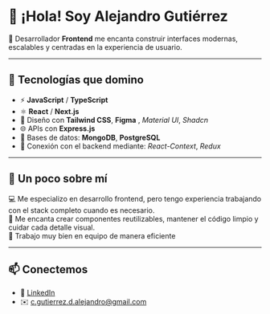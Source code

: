 # 👋 ¡Hola! Soy Alejandro Gutiérrez

🎯 Desarrollador **Frontend** me encanta construir interfaces modernas, escalables y centradas en la experiencia de usuario.

---

## 🚀 Tecnologías que domino

- ⚡️ **JavaScript** / **TypeScript**
- ⚛️ **React** / **Next.js**
- 🎨 Diseño con **Tailwind CSS**, **Figma** , *Material UI*, *Shadcn*
- 🌐 APIs con **Express.js**
- 💾 Bases de datos: **MongoDB**, **PostgreSQL**
- 🧠 Conexión con el backend mediante: *React-Context*, *Redux*

---

## 💼 Un poco sobre mí

💻 Me especializo en desarrollo frontend, pero tengo experiencia trabajando con el stack completo cuando es necesario.  
🧩 Me encanta crear componentes reutilizables, mantener el código limpio y cuidar cada detalle visual.  
🤝 Trabajo muy bien en equipo de manera eficiente

---


## 📫 Conectemos

- 💼 [LinkedIn](https://www.linkedin.com/in/alejandro-guti%C3%A9rrez-9a88a6267/)
- ✉️ c.gutierrez.d.alejandro@gmail.com



> 
